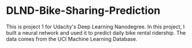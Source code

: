 # DLND-Bike-Sharing-Prediction
This is project 1 for Udacity's Deep Learning Nanodegree. In this project, I built a neural network and used it to predict daily bike rental ridership. The data comes from the UCI Machine Learning Database.
